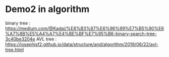 # Demo2 in algorithm
binary tree : 
https://medium.com/@Kadai/%E8%B3%87%E6%96%99%E7%B5%90%E6%A7%8B%E5%A4%A7%E4%BE%BF%E7%95%B6-binary-search-tree-3c40be3204e 
AVL tree : 
https://josephjsf2.github.io/data/structure/and/algorithm/2019/06/22/avl-tree.html 

